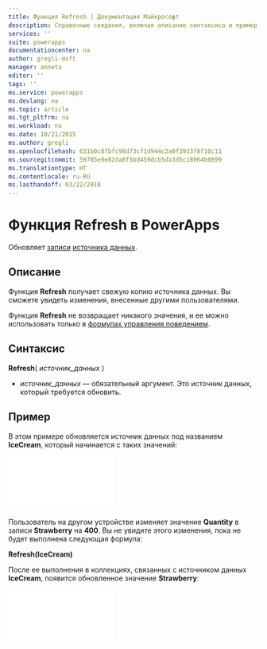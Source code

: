 ```yaml
---
title: Функция Refresh | Документация Майкрософт
description: Справочные сведения, включая описание синтаксиса и пример, для функции Refresh в PowerApps
services: ''
suite: powerapps
documentationcenter: na
author: gregli-msft
manager: anneta
editor: ''
tags: ''
ms.service: powerapps
ms.devlang: na
ms.topic: article
ms.tgt_pltfrm: na
ms.workload: na
ms.date: 10/21/2015
ms.author: gregli
ms.openlocfilehash: 631b0c8fbfc98d73cf1d944c2a0f3933f8f10c11
ms.sourcegitcommit: 59785e9e82da8f5bd459dcb5da3d5c18064b0899
ms.translationtype: HT
ms.contentlocale: ru-RU
ms.lasthandoff: 03/22/2018
---
```

# <a name="refresh-function-in-powerapps"></a>Функция Refresh в PowerApps
Обновляет [записи](../working-with-tables.md#records) [источника данных](../working-with-data-sources.md).

## <a name="description"></a>Описание
Функция **Refresh** получает свежую копию источника данных.  Вы сможете увидеть изменения, внесенные другими пользователями.

Функция **Refresh** не возвращает никакого значения, и ее можно использовать только в [формулах управления поведением](../working-with-formulas-in-depth.md).

## <a name="syntax"></a>Синтаксис
**Refresh**( *источник_данных* )

* *источник_данных* — обязательный аргумент. Это источник данных, который требуется обновить.

## <a name="example"></a>Пример
В этом примере обновляется источник данных под названием **IceCream**, который начинается с таких значений:

![](media/function-refresh/icecream.png)

Пользователь на другом устройстве изменяет значение **Quantity** в записи **Strawberry** на **400**.  Вы не увидите этого изменения, пока не будет выполнена следующая формула:

**Refresh(IceCream)**

После ее выполнения в коллекциях, связанных с источником данных **IceCream**, появится обновленное значение **Strawberry**:

![](media/function-refresh/icecream-after.png)

